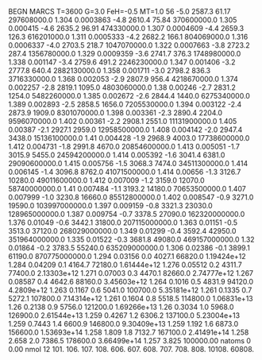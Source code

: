 BEGN
MARCS T=3600 G=3.0 FeH=-0.5 MT=1.0
                  56
-5.0 2587.3 61.17 297608000.0 1.304 0.0003863 
-4.8 2610.4 75.84 370600000.0 1.305 0.000415 
-4.6 2635.2 96.91 474330000.0 1.307 0.0004609 
-4.4 2659.3 126.3 616201000.0 1.311 0.0005333 
-4.2 2682.2 166.1 804069000.0 1.316 0.0006337 
-4.0 2703.5 218.7 1047070000.0 1.322 0.0007663 
-3.8 2723.2 287.4 1356780000.0 1.329 0.0009359 
-3.6 2741.7 376.3 1748980000.0 1.338 0.001147 
-3.4 2759.6 491.2 2246230000.0 1.347 0.001406 
-3.2 2777.8 640.4 2882130000.0 1.358 0.001711 
-3.0 2798.2 836.3 3716330000.0 1.368 0.002053 
-2.9 2807.9 956.4 4218670000.0 1.374 0.002257 
-2.8 2819.1 1095.0 4803060000.0 1.38 0.00246 
-2.7 2831.2 1254.0 5482260000.0 1.385 0.002672 
-2.6 2844.4 1440.0 6275340000.0 1.389 0.002893 
-2.5 2858.5 1656.0 7205530000.0 1.394 0.003122 
-2.4 2873.9 1909.0 8301070000.0 1.398 0.003361 
-2.3 2890.4 2204.0 9596070000.0 1.402 0.00361 
-2.2 2908.1 2551.0 11131900000.0 1.405 0.00387 
-2.1 2927.1 2959.0 12958500000.0 1.408 0.004142 
-2.0 2947.4 3438.0 15136100000.0 1.41 0.004428 
-1.9 2968.9 4003.0 17738600000.0 1.412 0.004731 
-1.8 2991.8 4670.0 20854600000.0 1.413 0.005051 
-1.7 3015.9 5455.0 24594200000.0 1.414 0.005392 
-1.6 3041.4 6381.0 29090600000.0 1.415 0.005756 
-1.5 3068.3 7474.0 34511300000.0 1.414 0.006145 
-1.4 3096.8 8762.0 41071500000.0 1.414 0.00656 
-1.3 3126.7 10280.0 49011600000.0 1.412 0.007009 
-1.2 3159.0 12070.0 58740000000.0 1.41 0.007484 
-1.1 3193.2 14180.0 70653500000.0 1.407 0.007999 
-1.0 3230.8 16660.0 85512800000.0 1.402 0.008547 
-0.9 3271.0 19590.0 103997000000.0 1.397 0.009159 
-0.8 3321.3 23030.0 128965000000.0 1.387 0.009754 
-0.7 3378.5 27090.0 162320000000.0 1.376 0.01049 
-0.6 3442.1 31800.0 207115000000.0 1.363 0.01151 
-0.5 3513.0 37120.0 268029000000.0 1.349 0.01299 
-0.4 3592.4 42950.0 351964000000.0 1.335 0.01522 
-0.3 3681.8 49080.0 469157000000.0 1.32 0.01864 
-0.2 3783.5 55240.0 635209000000.0 1.306 0.02386 
-0.1 3899.1 61190.0 870775000000.0 1.294 0.03156 
0.0 4027.1 66820.0 1.19424e+12 1.284 0.04209 
0.1 4164.7 72180.0 1.61444e+12 1.276 0.05512 
0.2 4311.7 77400.0 2.13303e+12 1.271 0.07003 
0.3 4470.1 82660.0 2.74777e+12 1.267 0.08587 
0.4 4642.6 88160.0 3.45603e+12 1.264 0.1016 
0.5 4831.9 94120.0 4.2809e+12 1.263 0.1167 
0.6 5041.0 100700.0 5.35181e+12 1.261 0.1335 
0.7 5272.1 107800.0 7.14314e+12 1.261 0.1604 
0.8 5518.5 114800.0 1.06831e+13 1.26 0.2138 
0.9 5756.0 121200.0 1.69266e+13 1.26 0.3034 
1.0 5968.0 126900.0 2.61544e+13 1.259 0.4267 
1.2 6306.2 137100.0 5.23004e+13 1.259 0.7443 
1.4 6600.9 146800.0 9.30409e+13 1.259 1.192 
1.6 6873.0 156600.0 1.53693e+14 1.258 1.809 
1.8 7132.7 167100.0 2.41491e+14 1.258 2.658 
2.0 7386.5 178600.0 3.66499e+14 1.257 3.825 
100000.00
natoms              0      0.00
nmol          12
          101.         106.       107.      108.         606.        607.        608.
          707.         708.       808.    10108.       60808.
